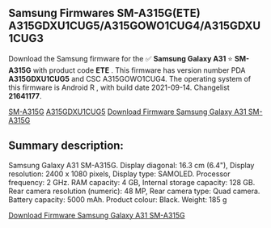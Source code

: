 <h2>Samsung Firmwares SM-A315G(ETE) A315GDXU1CUG5/A315GOWO1CUG4/A315GDXU1CUG3</h2>
Download the Samsung firmware for the ✅ <strong>Samsung Galaxy A31 </strong> ⭐ <strong>SM-A315G</strong> with product code <strong>ETE</strong> . This firmware has version number PDA <strong>A315GDXU1CUG5</strong> and CSC A315GOWO1CUG4. The operating system of this firmware is Android R , with build date 2021-09-14. Changelist <strong>21641177</strong>.


[SM-A315G](https://samfirm.shop/samsung/model/SM-A315G)
[A315GDXU1CUG5](https://samfirm.shop/samsung/pda/A315GDXU1CUG5)
[Download Firmware Samsung Galaxy A31 SM-A315G](https://samfirm.shop/samsung/firmware/456147)
<h2>Summary description:</h2>
<p>Samsung Galaxy A31 SM-A315G. Display diagonal: 16.3 cm (6.4"), Display resolution: 2400 x 1080 pixels, Display type: SAMOLED. Processor frequency: 2 GHz. RAM capacity: 4 GB, Internal storage capacity: 128 GB. Rear camera resolution (numeric): 48 MP, Rear camera type: Quad camera. Battery capacity: 5000 mAh. Product colour: Black. Weight: 185 g</p>


[Download Firmware Samsung Galaxy A31 SM-A315G](https://samfirm.shop/samsung/firmware/456147)
